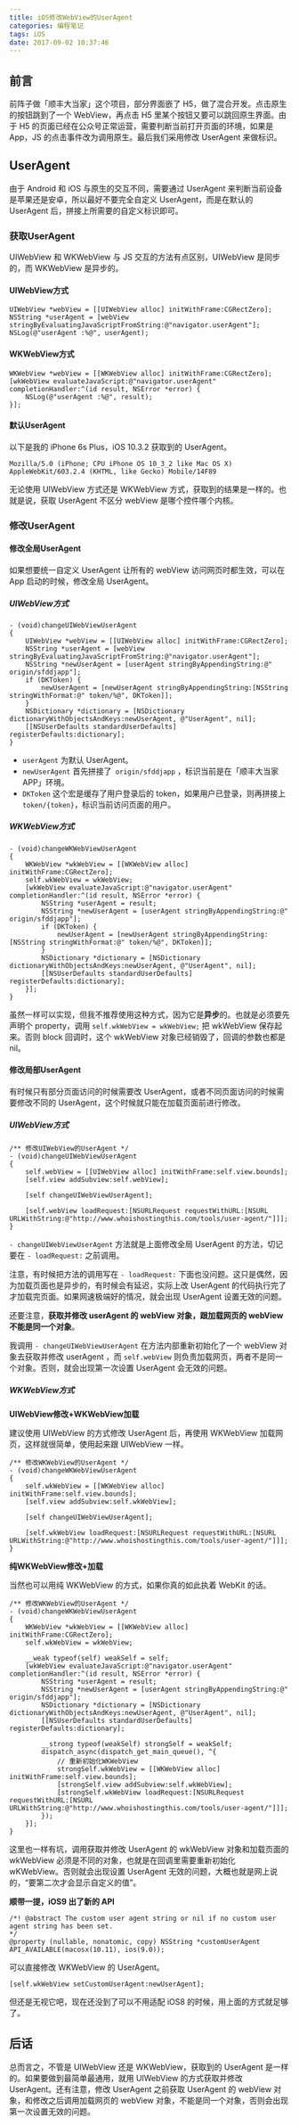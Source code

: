 ```yaml
---
title: iOS修改WebView的UserAgent
categories: 编程笔记
tags: iOS
date: 2017-09-02 10:37:46
---
```


## 前言

前阵子做「顺丰大当家」这个项目，部分界面嵌了 H5，做了混合开发。点击原生的按钮跳到了一个 WebView，再点击 H5 里某个按钮又要可以跳回原生界面。由于 H5 的页面已经在公众号正常运营，需要判断当前打开页面的环境，如果是 App，JS 的点击事件改为调用原生。最后我们采用修改 UserAgent 来做标识。

<!-- more -->

## UserAgent

由于 Android 和 iOS 与原生的交互不同，需要通过 UserAgent 来判断当前设备是苹果还是安卓，所以最好不要完全自定义 UserAgent，而是在默认的 UserAgent 后，拼接上所需要的自定义标识即可。

### 获取UserAgent

UIWebView 和 WKWebView 与 JS 交互的方法有点区别，UIWebView 是同步的，而 WKWebView 是异步的。

#### UIWebView方式

```objc
UIWebView *webView = [[UIWebView alloc] initWithFrame:CGRectZero];
NSString *userAgent = [webView stringByEvaluatingJavaScriptFromString:@"navigator.userAgent"];
NSLog(@"userAgent :%@", userAgent);
```

#### WKWebView方式

```objc
WKWebView *webView = [[WKWebView alloc] initWithFrame:CGRectZero];
[wkWebView evaluateJavaScript:@"navigator.userAgent" completionHandler:^(id result, NSError *error) {
    NSLog(@"userAgent :%@", result);
}];
```

#### 默认UserAgent

以下是我的 iPhone 6s Plus，iOS 10.3.2 获取到的 UserAgent。

```objc
Mozilla/5.0 (iPhone; CPU iPhone OS 10_3_2 like Mac OS X) AppleWebKit/603.2.4 (KHTML, like Gecko) Mobile/14F89
```

无论使用 UIWebView 方式还是 WKWebView 方式，获取到的结果是一样的。也就是说，获取 UserAgent 不区分 webView 是哪个控件哪个内核。

### 修改UserAgent

#### 修改全局UserAgent

如果想要统一自定义 UserAgent 让所有的 webView 访问网页时都生效，可以在 App 启动的时候，修改全局 UserAgent。

##### UIWebView方式

```objc
- (void)changeUIWebViewUserAgent
{
    UIWebView *webView = [[UIWebView alloc] initWithFrame:CGRectZero];
    NSString *userAgent = [webView stringByEvaluatingJavaScriptFromString:@"navigator.userAgent"];
    NSString *newUserAgent = [userAgent stringByAppendingString:@" origin/sfddjapp"];
    if (DKToken) {
        newUserAgent = [newUserAgent stringByAppendingString:[NSString stringWithFormat:@" token/%@", DKToken]];
    }
    NSDictionary *dictionary = [NSDictionary dictionaryWithObjectsAndKeys:newUserAgent, @"UserAgent", nil];
    [[NSUserDefaults standardUserDefaults] registerDefaults:dictionary];
}
```

- `userAgent` 为默认 UserAgent。
- `newUserAgent` 首先拼接了` origin/sfddjapp` ，标识当前是在「顺丰大当家 APP」环境。
- `DKToken` 这个宏是缓存了用户登录后的 token，如果用户已登录，则再拼接上` token/{token}`，标识当前访问页面的用户。

##### WKWebView方式

```objc
- (void)changeWKWebViewUserAgent
{
    WKWebView *wkWebView = [[WKWebView alloc] initWithFrame:CGRectZero];
    self.wkWebView = wkWebView;
    [wkWebView evaluateJavaScript:@"navigator.userAgent" completionHandler:^(id result, NSError *error) {
        NSString *userAgent = result;
        NSString *newUserAgent = [userAgent stringByAppendingString:@" origin/sfddjapp"];
        if (DKToken) {
            newUserAgent = [newUserAgent stringByAppendingString:[NSString stringWithFormat:@" token/%@", DKToken]];
        }
        NSDictionary *dictionary = [NSDictionary dictionaryWithObjectsAndKeys:newUserAgent, @"UserAgent", nil];
        [[NSUserDefaults standardUserDefaults] registerDefaults:dictionary];
    }];
}
```

虽然一样可以实现，但我不推荐使用这种方式，因为它是**异步**的。也就是必须要先声明个 property，调用 `self.wkWebView = wkWebView;` 把 wkWebView 保存起来。否则 block 回调时，这个 wkWebView 对象已经销毁了，回调的参数也都是 nil。

#### 修改局部UserAgent

有时候只有部分页面访问的时候需要改 UserAgent，或者不同页面访问的时候需要修改不同的 UserAgent，这个时候就只能在加载页面前进行修改。

##### UIWebView方式

```objc
/** 修改UIWebView的UserAgent */
- (void)changeUIWebViewUserAgent
{
    self.webView = [[UIWebView alloc] initWithFrame:self.view.bounds];
    [self.view addSubview:self.webView];
    
    [self changeUIWebViewUserAgent];
    
    [self.webView loadRequest:[NSURLRequest requestWithURL:[NSURL URLWithString:@"http://www.whoishostingthis.com/tools/user-agent/"]]];
}
```

`- changeUIWebViewUserAgent` 方法就是上面修改全局 UserAgent 的方法，切记要在 `- loadRequest:` 之前调用。

注意，有时候把方法的调用写在 `- loadRequest:` 下面也没问题。这只是偶然，因为加载页面也是异步的，有时候会有延迟，实际上改 UserAgent 的代码执行完了才加载完页面。如果网速极端好的情况，就会出现 UserAgent 设置无效的问题。

还要注意，**获取并修改 userAgent 的 webView 对象，跟加载网页的 webView 不能是同一个对象**。

我调用 `- changeUIWebViewUserAgent` 在方法内部重新初始化了一个 webView 对象去获取并修改 userAgent ，而 `self.webView` 则负责加载网页，两者不是同一个对象。否则，就会出现第一次设置 UserAgent 会无效的问题。

##### WKWebView方式

**UIWebView修改+WKWebView加载**

建议使用 UIWebView 的方式修改 UserAgent 后，再使用 WKWebView 加载网页，这样就很简单，使用起来跟 UIWebView 一样。

```objc
/** 修改WKWebView的UserAgent */
- (void)changeWKWebViewUserAgent
{
    self.wkWebView = [[WKWebView alloc] initWithFrame:self.view.bounds];
    [self.view addSubview:self.wkWebView];
    
    [self changeUIWebViewUserAgent];
    
    [self.wkWebView loadRequest:[NSURLRequest requestWithURL:[NSURL URLWithString:@"http://www.whoishostingthis.com/tools/user-agent/"]]];
}
```

**纯WKWebView修改+加载**

当然也可以用纯 WKWebView 的方式，如果你真的如此执着 WebKit 的话。

```objc
/** 修改WKWebView的UserAgent */
- (void)changeWKWebViewUserAgent
{
    WKWebView *wkWebView = [[WKWebView alloc] initWithFrame:CGRectZero];
    self.wkWebView = wkWebView;
    
    __weak typeof(self) weakSelf = self;
    [wkWebView evaluateJavaScript:@"navigator.userAgent" completionHandler:^(id result, NSError *error) {
        NSString *userAgent = result;
        NSString *newUserAgent = [userAgent stringByAppendingString:@" origin/sfddjapp"];
        NSDictionary *dictionary = [NSDictionary dictionaryWithObjectsAndKeys:newUserAgent, @"UserAgent", nil];
        [[NSUserDefaults standardUserDefaults] registerDefaults:dictionary];
        
        __strong typeof(weakSelf) strongSelf = weakSelf;
        dispatch_async(dispatch_get_main_queue(), ^{
            // 重新初始化WKWebView
            strongSelf.wkWebView = [[WKWebView alloc] initWithFrame:self.view.bounds];
            [strongSelf.view addSubview:self.wkWebView];
            [strongSelf.wkWebView loadRequest:[NSURLRequest requestWithURL:[NSURL URLWithString:@"http://www.whoishostingthis.com/tools/user-agent/"]]];
        });
    }];
}
```

这里也一样有坑，调用获取并修改 UserAgent 的 wkWebView 对象和加载页面的 wkWebView 必须是不同的对象，也就是在回调里需要重新初始化 wKWebView。否则就会出现设置 UserAgent 无效的问题，大概也就是网上说的，“要第二次才会显示自定义的值”。

**顺带一提，iOS9 出了新的 API**

```objc
/*! @abstract The custom user agent string or nil if no custom user agent string has been set.
*/
@property (nullable, nonatomic, copy) NSString *customUserAgent API_AVAILABLE(macosx(10.11), ios(9.0));
```

可以直接修改 WKWebView 的 UserAgent。

```objc
[self.wkWebView setCustomUserAgent:newUserAgent];
```

但还是无视它吧，现在还没到了可以不用适配 iOS8 的时候，用上面的方式就足够了。

## 后话

总而言之，不管是 UIWebView 还是 WKWebView，获取到的 UserAgent 是一样的。如果要做到最简单最通用，就用 UIWebView 的方式获取并修改 UserAgent。还有注意，修改 UserAgent 之前获取 UserAgent 的 webView 对象，和修改之后调用加载网页的 webView 对象，不能是同一个对象，否则会出现第一次设置无效的问题。

